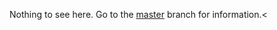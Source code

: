 Nothing to see here. Go to the [master](https://github.com/flakeshake/debian-umgmt-packaging) branch for information.<
